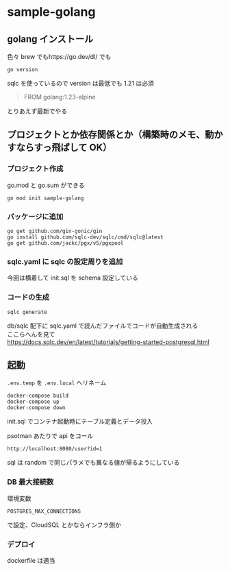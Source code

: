 # sample-golang

## golang インストール

色々
brew でもhttps://go.dev/dl/ でも

```
go version
```

sqlc を使っているので version は最低でも 1.21 は必須

> FROM golang:1.23-alpine

とりあえず最新でやる

## プロジェクトとか依存関係とか（構築時のメモ、動かすならすっ飛ばして OK）

### プロジェクト作成

go.mod と go.sum ができる

```
go mod init sample-golang
```

### パッケージに追加

```
go get github.com/gin-gonic/gin
go install github.com/sqlc-dev/sqlc/cmd/sqlc@latest
go get github.com/jackc/pgx/v5/pgxpool
```

### sqlc.yaml に sqlc の設定周りを追加

今回は横着して init.sql を schema 設定している

### コードの生成

```
sqlc generate
```

db/sqlc 配下に sqlc.yaml で読んだファイルでコードが自動生成される  
ここらへんを見て  
https://docs.sqlc.dev/en/latest/tutorials/getting-started-postgresql.html

## 起動

`.env.temp` を `.env.local` へリネーム

```
docker-compose build
docker-compose up
docker-compose down
```

init.sql でコンテナ起動時にテーブル定義とデータ投入

psotman あたりで api をコール

```
http://localhost:8080/user?id=1
```

sql は random で同じパラメでも異なる値が帰るようにしている

### DB 最大接続数

環境変数

```
POSTGRES_MAX_CONNECTIONS
```

で設定、CloudSQL とかならインフラ側か

### デプロイ

dockerfile は適当
